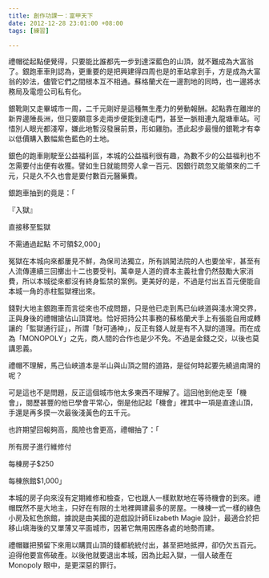 ```yaml
---
title: 創作功課一：富甲天下
date: 2012-12-28 23:01:00 +08:00
tags: [練習]

---
```


  
  
  
禮帽從起點便覺得，只要能比誰都先一步到達深藍色的山頂，就不難成為大富翁了。銀跑車車則認為，更重要的是把興建得四周也是的車站拿到手，方是成為大富翁的妙法，儘管它們之間根本互不相通。蘇格蘭犬在一邊割地的同時，也一邊將水務局及電燈公司私有化。

  
銀靴剛又走畢城市一周，二千元剛好是這種無生產力的勞動報酬。起點靠在離岸的新界邊陲長洲，但只要願意多走兩步便能到達屯門，甚至一脈相連九龍塘車站。可惜別人眼光都淺窄，嫌此地暫沒發展前景，形如雞肋。憑此起步最慢的銀靴才有幸以低價購入數幅紫色藍色的土地。

  
銀色的跑車剛駛至公益福利區，本城的公益福利很有趣，為數不少的公益福利也不怎需要付出便有收獲。譬如生日就能問旁人拿一百元、因銀行疏忽又能領來的二千元，只是久不久也會是要付數百元醫藥費。

  
銀跑車抽到的竟是：「

『入獄』

直接移至監獄

不需通過起點 不可領$2,000」

  
冤獄在本城向來都屢見不鮮，為保司法獨立，所有誤闖法院的人也要坐牢，甚至有人流傳連續三回擲出十二也要受判。萬幸是人道的資本主義社會仍然鼓勵大家消費，所以本城從來都沒有終身監禁的案例。更美好的是，不過是付出五百元便能自本城一角的赤柱監獄裡出來。

  
錢對大地主銀跑車而言從來也不成問題，只是他已走到馬已仙峽道與淺水灣交界，正與身後的禮帽搶佔山頂寶地。恰好把持公共事務的蘇格蘭犬手上有張能自用或轉讓的「監獄通行証」，所謂「財可通神」，反正有錢人就是有不入獄的道理。而在成為「MONOPOLY」之先，商人間的合作也是少不免。不過是金錢之交，以後也莫講恩義。

  
禮帽不理解，馬己仙峽道本是半山與山頂之間的道路，是從何時起要先繞過南灣的呢？

可是這也不是問題，反正這個城市他太多東西不理解了。這回他到他走至「機會」，閱歷甚豐的他已學會平常心，倒是他記起「機會」裡其中一項是直達山頂，手還是再多摸一次最後淺黃色的五千元。

  
也許期望回報夠高，風險也會更高，禮帽抽了：「

所有房子進行維修付

每棟房子$250

每棟旅館$1,000」

  
本城的房子向來沒有定期維修和檢查，它也跟人一樣默默地在等待機會的到來。禮帽既然不是大地主，只好在有限的土地裡興建最多的房屋。一棟棟一式一樣的綠色小房及紅色旅館，據說是由美國的遊戲設計師Elizabeth Magie 設計，最適合於把移山填海後的又單薄又平面城市，因著它無用因應各處的地勢而建。

  
禮帽雖把預留下來用以購買山頂的錢都統統付出，甚至把地抵押，卻仍欠五百元。迫得他要宣佈破產。以後他就要退出本城，因為比起入獄，一個人破產在Monopoly 眼中，是更深惡的罪行。
